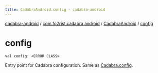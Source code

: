 ```yaml
---
title: CadabraAndroid.config - cadabra-android
---
```


[cadabra-android](../../index.html) / [com.fo2rist.cadabra.android](../index.html) / [CadabraAndroid](index.html) / [config](./config.html)

# config

`val config: <ERROR CLASS>`

Entry point for Cadabra configuration.
Same as [Cadabra.config](#).


